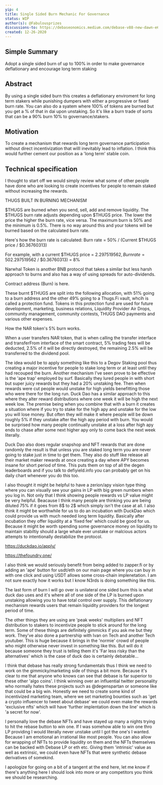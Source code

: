 ```yaml
---
yip: 4
title: Single Sided Burn Mechanic For Governance
status: WIP
author(s): @Fabulousprizes
discussions-to: https://debaseonomics.medium.com/debase-v88-new-dawn-e6bc213796a3
created: 12-26-2020
---
```


## Simple Summary
Adopt a single sided burn of up to 100% in order to make governance deflationary and encourage long term staking

## Abstract
By using a single sided burn this creates a deflationary enviroment for long term stakers while punishing dumpers with either a progressive or fixed burn rate. You can also do a syatem where 100% of tokens are burned but you get a % of that in dai upon unstaking. So it's like a burn trade of sorts that can be a 90% burn 10% to governance/stakers.

## Motivation
To create a mechanism that rewards long term governance participation without direct incentivization that willl inevitably lead to inflation. I think this would further cement our position as a 'long term' stable coin.

## Technical specification
I thought to start off we would simply review what some of other people have done who are looking to create incentives for people to remain staked without increasing the rewards.

THUGS BUILT IN BURNING MECHANISM

$THUGS are burned when you send, sell, add and remove liquidity. The $THUGS burn rate adjusts depending upon $THUGS price. The lower the price the higher the burn rate, vice versa. The maximum burn is 50% and the minimum is 0.5%. There is no way around this and your tokens will be burned based on the calculated burn rate.

Here's how the burn rate is calculated:
Burn rate = 50% / (Current $THUGS price /  $0.36760313)

For example, with a current $THUGS price = $2.297519562,
Burn rate = 50% / ($2.297519562 / $0.36760313)
                = 8%

Narwhal Token is another BNB protocol that takes a similar but less harsh approach to burns and also has a way of using spreads for auto-dividends.

Contract address (Burn) is here.

These burnt $THUGS are split into the following allocation, with 51% going to a burn address and the other 49% going to a Thugs.Fi vault, whcih is called a protection fund. Tokens in this protection fund are used for future development, marketing, business relations, Liquidity Provider Air Drops, community management, community contests, THUGS DAO payments and various other expenses.

How the NAR token's 5% burn works.

When a user transfers NAR token, that is when calling the transfer interface and transferFrom interface of the smart contract, 5% trading fees will be deducted, 2.5% of it will be directly destroyed, the remaining 2.5% will be transferred to the dividend pool.

The idea would be to apply something like this to a Degov Staking pool thus creating a major incentive for people to stake long term or at least until they had recouped the burn. Another mechanism I've seen prove to be effective is the 'ape trap' employed by surf. Basically they lured people in with short but super juicy rewards but they had a 20% unstaking fee. Then when rewards were cut people would unstake for high yields benefitting those who were there for the long run. Duck Dao has a similar approach to this where they alter reward distributions where one week it will be high the next week low. The premise being when you combine that with a burn it creates a situation where if you try to stake for the high apy and unstake for the low you will lose money. But often they will make it where people will be down roughly 5% if they unstake after the high apy period with burn. You would be surprised how many people continually unstake at a loss after high apy ends to chase after some next higher apy only to come back the next week literally.

Duck Dao also does regular snapshop and NFT rewards that are done randomly the result is that unless you are staked long term you are never going to stake just in time to get them. They also do stuff like release all their market maker rewards at once creating a day where APY becomes insane for short period of time. This puts them on top of all the degen leaderboards and if you talk to defiyield.info you can probably get on his daily chart whenever you do this too. 

I also thought it might be helpful to have a zerion/apy vision type thing where you can visually see your gains in LP with big green numbers when you log in. Not only that I think showing people rewards vs LP value might be very helpful. Beacause I think many people are thinking you are being diluted 75% if it goes from 8$ to 2$ which simply isn't the case at all. I also think it might be worthwhile for us to do an incubation with DuckDao which could provide us with much needed long term liquidity. Basically after incubation they offer liquidity at a 'fixed fee' which could be good for us. Because it might be worth spending some governance money on liquidity to maintain stabiltiy should a large whale ever unstake or malcious actors attempts to intentionally destabilize the protocol. 

https://duckdao.io/apply/

https://thefoundry.one/

I also think we would seriously benefit from being added to zapper.fi or by adding an 'ape' button for usdt/eth on our main page where you can buy in with one click and using USDT allows some cross-chain implenetation. I am not sure exactly how it works but I know N3rds is doing something like this. 

The last form of burn I will go over is unilateral one sided burn this is what duck dao uses and it's where all of one side of the LP is burned upon unstaking allowing you to have total control over supply. This deflationary mechanism rewards users that remain liquidity providers for the longest period of time. 

The other things they are using are 'peak weeks' multipliers and NFT distribution to stakers to incentivize people to stick around for the long term. Some of these things are definitely gimmicks if you ask me but they work. They've also done a partnership with Ivan on Tech and another Tech youtuber. This is huge because it brings in the 'normie' crowd of people who might otherwise never invest in something like this. But will do it because someone they trust is telling them it's 'Far less risky than the alternatives' which is the case of duck dao is certainly debatable... 

I think that debase has really strong fundamentals thus I think we need to work on the gimmicky/marketing side of things a bit more. Because it's clear to me that anyone who knows can see that debase is far superior to these other 'algo coins'. I think winning over an influential twitter personality who normally hates these projects such as @degenspartan or someone like that could be a big win. Honestly we need to create some kind of incentivized marketing team, where we set marketing bounties such as 'get a crypto influencer to tweet about debase' we could even make the rewards 'exclusive nfts' which will have 'further implentation down the line' which is 'a secret for now'. 

I personally love the debase NFTs and have stayed up many a nights trying to hit the rebase button to win one. If I was somehow able to win one thro LP providing I would literally never unstake until I got the one's I wanted. Because I am emotional an irrational like most people. You can also allow for wrapping of NFTs to provide liquidity on them and the NFTs themselves can be backed with Debase LP or eth etc. Giving them 'intrinsic' value as well as extrinsic, we could even have NFTs that were synthetic debase derivatives of somekind.

I apologize for going on a bit of a tangent at the end here, let me know if there's anything here I should look into more or any competitors you think we should be researching.
